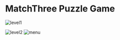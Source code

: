 # MatchThree Puzzle Game
![level1](https://github.com/user-attachments/assets/49cdf2d6-fd80-4998-be9b-01b5ede0c17f)

![level2](https://github.com/user-attachments/assets/f93522e4-f56b-4beb-9c59-ad3ce1fde6c9)
![menu](https://github.com/user-attachments/assets/bb242068-8b26-434b-80be-89748d86e4c3)
